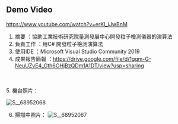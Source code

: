 ## Demo Video 
https://www.youtube.com/watch?v=erKI_iJwBnM

1. 摘要      ：協助工業技術研究院量測發展中心開發粒子檢測儀器的演算法
2. 負責工作  ：用C# 開發粒子檢測演算法
3. 使用IDE   ：Microsoft Visual Studio Community 2019
4. 成果報告簡報  ：https://drive.google.com/file/d/1gqm-G-NeuUZvE4_Gth6OHjBzQDm1A1DT/view?usp=sharing
<br>
<br>
5. 機台照片：


![S__68952068](https://user-images.githubusercontent.com/37571816/159678450-545909ac-a5d2-4786-ab90-061ac582d2a9.jpg)
 

6. 掃描中照片：
![S__68952067](https://user-images.githubusercontent.com/37571816/159678470-008de10b-812a-409e-b5c8-e4fd1699dbfe.jpg)
